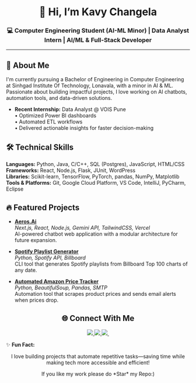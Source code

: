  <h1 align="center">👋 Hi, I’m Kavy Changela </h1>

 <h3 align="center">💻 Computer Engineering Student (AI-ML Minor) | Data Analyst Intern | AI/ML & Full-Stack Developer</h3>

---
## 🚀 About Me

I'm currently pursuing a Bachelor of Engineering in Computer Engineering at Sinhgad Institute Of Technology, Lonavala, with a minor in AI & ML.  
Passionate about building impactful projects, I love working on AI chatbots, automation tools, and data-driven solutions.

- **Recent Internship:** Data Analyst @ VOIS Pune  
  • Optimized Power BI dashboards  
  • Automated ETL workflows  
  • Delivered actionable insights for faster decision-making



## 🛠️ Technical Skills

**Languages:** Python, Java, C/C++, SQL (Postgres), JavaScript, HTML/CSS  
**Frameworks:** React, Node.js, Flask, JUnit, WordPress  
**Libraries:** Scikit-learn, TensorFlow, PyTorch, pandas, NumPy, Matplotlib  
**Tools & Platforms:** Git, Google Cloud Platform, VS Code, IntelliJ, PyCharm, Eclipse



## 🔥 Featured Projects

- [**Aeros.Ai**](https://aeros-ai-xmys-kavy-s-projects-26917edf.vercel.app/)  
  *Next.js, React, Node.js, Gemini API, TailwindCSS, Vercel*  
  AI-powered chatbot web application with a modular architecture for future expansion.

- [**Spotify Playlist Generator**](https://github.com/Kavychangela/SpotifyPlaylistGenerator)  
  *Python, Spotify API, Billboard*  
  CLI tool that generates Spotify playlists from Billboard Top 100 charts of any date.

- [**Automated Amazon Price Tracker**](https://github.com/Kavychangela/Automated-Amazon-Price-Tracker-)  
  *Python, BeautifulSoup, Pandas, SMTP*  
  Automation tool that scrapes product prices and sends email alerts when prices drop.



<h2 align="center"> 🌐 Connect With Me </h2>
<p align="center">
  <a href="https://www.linkedin.com/in/kavy-changela-174712288/"> <img src="https://img.shields.io/badge/LinkedIn-0077B5?style=for-the-badge&logo=linkedin&logoColor=white" /> </a>
  <a href="mailto:kavychangela89@gmail.com"> <img src="https://img.shields.io/badge/Email-D14836?style=for-the-badge&logo=gmail&logoColor=white" /> </a>
  <a href="https://github.com/Kavychangela"> <img src="https://img.shields.io/badge/GitHub-100000?style=for-the-badge&logo=github&logoColor=white" /> </a>
</p>



✨ **Fun Fact:**  
<p align="center">I love building projects that automate repetitive tasks—saving time while making tech more accessible and efficient!
</p>
<p align="center">If you like my work please do *Star* my Repo:)</p>
